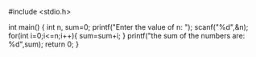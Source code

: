 #include <stdio.h>

int main()
{
    int n, sum=0;
    printf("Enter the value of n: ");
    scanf("%d",&n);
    for(int i=0;i<=n;i++){
        sum=sum+i;
    }
    printf("the sum of the numbers are: %d",sum);
    return 0;
}
